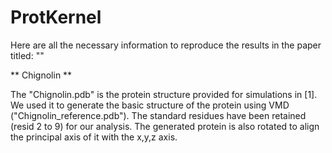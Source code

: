 # ProtKernel
Here are all the necessary information to reproduce the results in the paper titled: ""

** Chignolin **

The "Chignolin.pdb" is the protein structure provided for simulations in [1]. We used it to generate the basic structure of the protein using VMD ("Chignolin_reference.pdb"). The standard residues have been retained (resid 2 to 9) for our analysis. The generated protein is also rotated to align the principal axis of it with the x,y,z axis.
